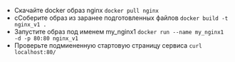 * Скачайте docker образ nginx
```docker pull nginx```
* сСоберите образ из заранее подготовленных файлов 
```docker build -t nginx_v1 .```
* Запустите образ под именем my_nginx1 
```docker run --name my_nginx1 -d -p 80:80 nginx_v1```
* Проверьте подмиененную стартовую страницу сервиса
```curl localhost:80/```